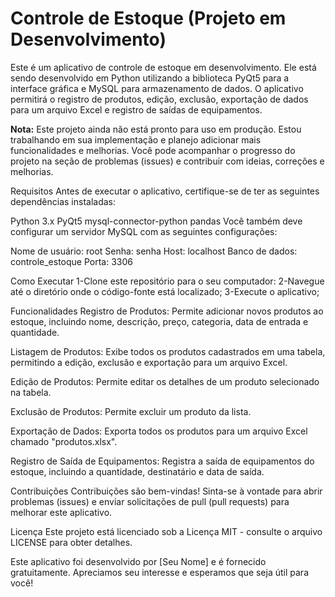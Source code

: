 # Controle de Estoque (Projeto em Desenvolvimento)

Este é um aplicativo de controle de estoque em desenvolvimento. Ele está sendo desenvolvido em Python utilizando a biblioteca PyQt5 para a interface gráfica e MySQL para armazenamento de dados. O aplicativo permitirá o registro de produtos, edição, exclusão, exportação de dados para um arquivo Excel e registro de saídas de equipamentos.

**Nota:** Este projeto ainda não está pronto para uso em produção. Estou trabalhando em sua implementação e planejo adicionar mais funcionalidades e melhorias. Você pode acompanhar o progresso do projeto na seção de problemas (issues) e contribuir com ideias, correções e melhorias.

Requisitos
Antes de executar o aplicativo, certifique-se de ter as seguintes dependências instaladas:

Python 3.x
PyQt5
mysql-connector-python
pandas
Você também deve configurar um servidor MySQL com as seguintes configurações:

Nome de usuário: root
Senha: senha
Host: localhost
Banco de dados: controle_estoque
Porta: 3306

Como Executar
1-Clone este repositório para o seu computador:
2-Navegue até o diretório onde o código-fonte está localizado;
3-Execute o aplicativo;

Funcionalidades
Registro de Produtos: Permite adicionar novos produtos ao estoque, incluindo nome, descrição, preço, categoria, data de entrada e quantidade.

Listagem de Produtos: Exibe todos os produtos cadastrados em uma tabela, permitindo a edição, exclusão e exportação para um arquivo Excel.

Edição de Produtos: Permite editar os detalhes de um produto selecionado na tabela.

Exclusão de Produtos: Permite excluir um produto da lista.

Exportação de Dados: Exporta todos os produtos para um arquivo Excel chamado "produtos.xlsx".

Registro de Saída de Equipamentos: Registra a saída de equipamentos do estoque, incluindo a quantidade, destinatário e data de saída.

Contribuições
Contribuições são bem-vindas! Sinta-se à vontade para abrir problemas (issues) e enviar solicitações de pull (pull requests) para melhorar este aplicativo.

Licença
Este projeto está licenciado sob a Licença MIT - consulte o arquivo LICENSE para obter detalhes.

Este aplicativo foi desenvolvido por [Seu Nome] e é fornecido gratuitamente. Apreciamos seu interesse e esperamos que seja útil para você!
